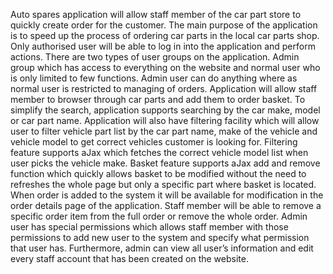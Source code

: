 Auto spares application will allow staff member of the car part store to quickly create order
for the customer. The main purpose of the application is to speed up the process of ordering
car parts in the local car parts shop. Only authorised user will be able to log in into the
application and perform actions. There are two types of user groups on the application.
Admin group which has access to everything on the website and normal user who is only
limited to few functions. Admin user can do anything where as normal user is restricted to
managing of orders. Application will allow staff member to browser through car parts and
add them to order basket. To simplify the search, application supports searching by the car
make, model or car part name. Application will also have filtering facility which will allow user
to filter vehicle part list by the car part name, make of the vehicle and vehicle model to get
correct vehicles customer is looking for. Filtering feature supports aJax which fetches the
correct vehicle model list when user picks the vehicle make. Basket feature supports aJax
add and remove function which quickly allows basket to be modified without the need to
refreshes the whole page but only a specific part where basket is located. When order is
added to the system it will be available for modification in the order details page of the
application. Staff member will be able to remove a specific order item from the full order or
remove the whole order. Admin user has special permissions which allows staff member
with those permissions to add new user to the system and specify what permission that user
has. Furthermore, admin can view all user’s information and edit every staff account that has
been created on the website.